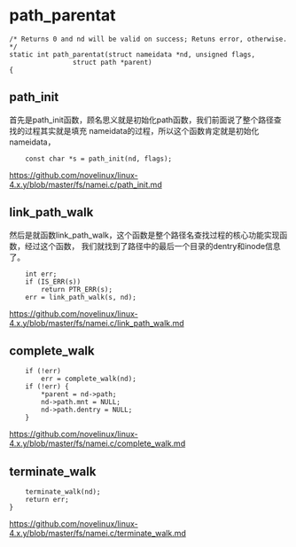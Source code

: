 # path_parentat

```
/* Returns 0 and nd will be valid on success; Retuns error, otherwise. */
static int path_parentat(struct nameidata *nd, unsigned flags,
				struct path *parent)
{
```

## path_init

首先是path_init函数，顾名思义就是初始化path函数，我们前面说了整个路径查找的过程其实就是填充
nameidata的过程，所以这个函数肯定就是初始化nameidata，

```
	const char *s = path_init(nd, flags);
```

https://github.com/novelinux/linux-4.x.y/blob/master/fs/namei.c/path_init.md

## link_path_walk

然后是就函数link_path_walk，这个函数是整个路径名查找过程的核心功能实现函数，经过这个函数，
我们就找到了路径中的最后一个目录的dentry和inode信息了。

```
	int err;
	if (IS_ERR(s))
		return PTR_ERR(s);
	err = link_path_walk(s, nd);
```

https://github.com/novelinux/linux-4.x.y/blob/master/fs/namei.c/link_path_walk.md

## complete_walk

```
	if (!err)
		err = complete_walk(nd);
	if (!err) {
		*parent = nd->path;
		nd->path.mnt = NULL;
		nd->path.dentry = NULL;
	}
```

https://github.com/novelinux/linux-4.x.y/blob/master/fs/namei.c/complete_walk.md

## terminate_walk

```
	terminate_walk(nd);
	return err;
}
```

https://github.com/novelinux/linux-4.x.y/blob/master/fs/namei.c/terminate_walk.md
